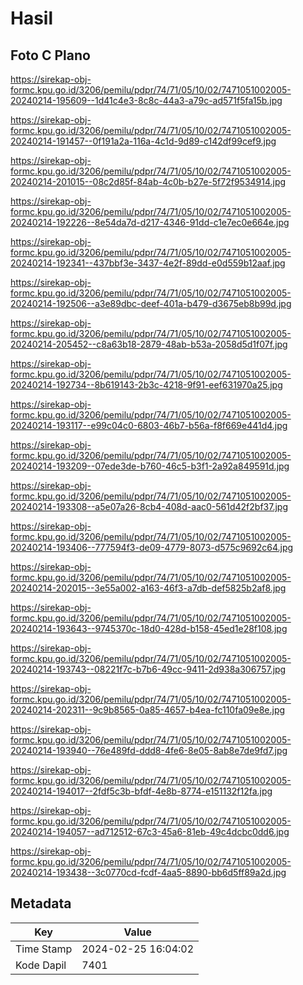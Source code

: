 # Hasil

## Foto C Plano

https://sirekap-obj-formc.kpu.go.id/3206/pemilu/pdpr/74/71/05/10/02/7471051002005-20240214-195609--1d41c4e3-8c8c-44a3-a79c-ad571f5fa15b.jpg

https://sirekap-obj-formc.kpu.go.id/3206/pemilu/pdpr/74/71/05/10/02/7471051002005-20240214-191457--0f191a2a-116a-4c1d-9d89-c142df99cef9.jpg

https://sirekap-obj-formc.kpu.go.id/3206/pemilu/pdpr/74/71/05/10/02/7471051002005-20240214-201015--08c2d85f-84ab-4c0b-b27e-5f72f9534914.jpg

https://sirekap-obj-formc.kpu.go.id/3206/pemilu/pdpr/74/71/05/10/02/7471051002005-20240214-192226--8e54da7d-d217-4346-91dd-c1e7ec0e664e.jpg

https://sirekap-obj-formc.kpu.go.id/3206/pemilu/pdpr/74/71/05/10/02/7471051002005-20240214-192341--437bbf3e-3437-4e2f-89dd-e0d559b12aaf.jpg

https://sirekap-obj-formc.kpu.go.id/3206/pemilu/pdpr/74/71/05/10/02/7471051002005-20240214-192506--a3e89dbc-deef-401a-b479-d3675eb8b99d.jpg

https://sirekap-obj-formc.kpu.go.id/3206/pemilu/pdpr/74/71/05/10/02/7471051002005-20240214-205452--c8a63b18-2879-48ab-b53a-2058d5d1f07f.jpg

https://sirekap-obj-formc.kpu.go.id/3206/pemilu/pdpr/74/71/05/10/02/7471051002005-20240214-192734--8b619143-2b3c-4218-9f91-eef631970a25.jpg

https://sirekap-obj-formc.kpu.go.id/3206/pemilu/pdpr/74/71/05/10/02/7471051002005-20240214-193117--e99c04c0-6803-46b7-b56a-f8f669e441d4.jpg

https://sirekap-obj-formc.kpu.go.id/3206/pemilu/pdpr/74/71/05/10/02/7471051002005-20240214-193209--07ede3de-b760-46c5-b3f1-2a92a849591d.jpg

https://sirekap-obj-formc.kpu.go.id/3206/pemilu/pdpr/74/71/05/10/02/7471051002005-20240214-193308--a5e07a26-8cb4-408d-aac0-561d42f2bf37.jpg

https://sirekap-obj-formc.kpu.go.id/3206/pemilu/pdpr/74/71/05/10/02/7471051002005-20240214-193406--777594f3-de09-4779-8073-d575c9692c64.jpg

https://sirekap-obj-formc.kpu.go.id/3206/pemilu/pdpr/74/71/05/10/02/7471051002005-20240214-202015--3e55a002-a163-46f3-a7db-def5825b2af8.jpg

https://sirekap-obj-formc.kpu.go.id/3206/pemilu/pdpr/74/71/05/10/02/7471051002005-20240214-193643--9745370c-18d0-428d-b158-45ed1e28f108.jpg

https://sirekap-obj-formc.kpu.go.id/3206/pemilu/pdpr/74/71/05/10/02/7471051002005-20240214-193743--08221f7c-b7b6-49cc-9411-2d938a306757.jpg

https://sirekap-obj-formc.kpu.go.id/3206/pemilu/pdpr/74/71/05/10/02/7471051002005-20240214-202311--9c9b8565-0a85-4657-b4ea-fc110fa09e8e.jpg

https://sirekap-obj-formc.kpu.go.id/3206/pemilu/pdpr/74/71/05/10/02/7471051002005-20240214-193940--76e489fd-ddd8-4fe6-8e05-8ab8e7de9fd7.jpg

https://sirekap-obj-formc.kpu.go.id/3206/pemilu/pdpr/74/71/05/10/02/7471051002005-20240214-194017--2fdf5c3b-bfdf-4e8b-8774-e151132f12fa.jpg

https://sirekap-obj-formc.kpu.go.id/3206/pemilu/pdpr/74/71/05/10/02/7471051002005-20240214-194057--ad712512-67c3-45a6-81eb-49c4dcbc0dd6.jpg

https://sirekap-obj-formc.kpu.go.id/3206/pemilu/pdpr/74/71/05/10/02/7471051002005-20240214-193438--3c0770cd-fcdf-4aa5-8890-bb6d5ff89a2d.jpg


## Metadata

| Key        | Value               |
| ---------- | ------------------- |
| Time Stamp | 2024-02-25 16:04:02 |
| Kode Dapil | 7401                |



